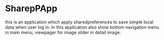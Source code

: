 # SharepPApp
this is an application which apply sharedpreferences to save simple local data when user log in. In this application also show bottom navigation menu in main menu, viewpager for image slider in detail image. 
